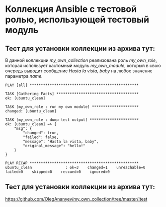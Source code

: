Коллекция Ansible с тестовой ролью, использующей тестовый модуль
=========
Тест для установки коллекции из архива тут:
---
В данной коллекции *my_own_collection* реализована роль *my_own_role*, которая использует кастомный модуль *my_own_module*, который в свою очередь выводит сообщение *Hasta la vista, baby* на любое значение параметра *name*.

```
PLAY [all] *************************************************

TASK [Gathering Facts] *************************************
ok: [ubuntu_clean]

TASK [my_own_role : run my own module] *********************
changed: [ubuntu_clean]

TASK [my_own_role : dump test output] **********************
ok: [ubuntu_clean] => {
    "msg": {
        "changed": true,
        "failed": false,
        "message": "Hasta la vista, baby",
        "original_message": "hello!"
    }
}

PLAY RECAP *************************************************
ubuntu_clean               : ok=3    changed=1    unreachable=0    failed=0    skipped=0    rescued=0    ignored=0
```

Тест для установки коллекции из архива тут:
---
https://github.com/OlegAnanyev/my_own_collection/tree/master/!test


